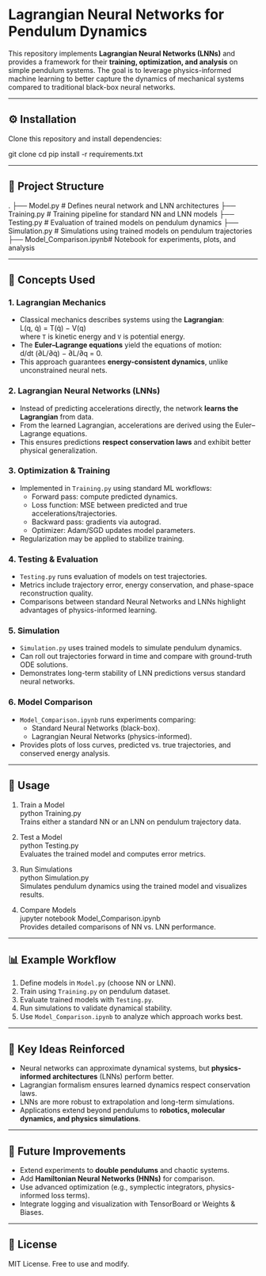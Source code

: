 # Lagrangian Neural Networks for Pendulum Dynamics

This repository implements **Lagrangian Neural Networks (LNNs)** and provides a framework for their **training, optimization, and analysis** on simple pendulum systems. The goal is to leverage physics-informed machine learning to better capture the dynamics of mechanical systems compared to traditional black-box neural networks.

---

## ⚙️ Installation

Clone this repository and install dependencies:

git clone <repo-url>
cd <repo>
pip install -r requirements.txt

---

## 📂 Project Structure

.
├── Model.py              # Defines neural network and LNN architectures
├── Training.py           # Training pipeline for standard NN and LNN models
├── Testing.py            # Evaluation of trained models on pendulum dynamics
├── Simulation.py         # Simulations using trained models on pendulum trajectories
├── Model_Comparison.ipynb# Notebook for experiments, plots, and analysis

---

## 🚀 Concepts Used

### 1. Lagrangian Mechanics
- Classical mechanics describes systems using the **Lagrangian**:  
  L(q, q̇) = T(q̇) − V(q)  
  where `T` is kinetic energy and `V` is potential energy.  
- The **Euler–Lagrange equations** yield the equations of motion:  
  d/dt (∂L/∂q̇) − ∂L/∂q = 0.  
- This approach guarantees **energy-consistent dynamics**, unlike unconstrained neural nets.

### 2. Lagrangian Neural Networks (LNNs)
- Instead of predicting accelerations directly, the network **learns the Lagrangian** from data.  
- From the learned Lagrangian, accelerations are derived using the Euler–Lagrange equations.  
- This ensures predictions **respect conservation laws** and exhibit better physical generalization.

### 3. Optimization & Training
- Implemented in `Training.py` using standard ML workflows:
  - Forward pass: compute predicted dynamics.
  - Loss function: MSE between predicted and true accelerations/trajectories.
  - Backward pass: gradients via autograd.
  - Optimizer: Adam/SGD updates model parameters.
- Regularization may be applied to stabilize training.

### 4. Testing & Evaluation
- `Testing.py` runs evaluation of models on test trajectories.  
- Metrics include trajectory error, energy conservation, and phase-space reconstruction quality.  
- Comparisons between standard Neural Networks and LNNs highlight advantages of physics-informed learning.

### 5. Simulation
- `Simulation.py` uses trained models to simulate pendulum dynamics.  
- Can roll out trajectories forward in time and compare with ground-truth ODE solutions.  
- Demonstrates long-term stability of LNN predictions versus standard neural networks.

### 6. Model Comparison
- `Model_Comparison.ipynb` runs experiments comparing:
  - Standard Neural Networks (black-box).  
  - Lagrangian Neural Networks (physics-informed).  
- Provides plots of loss curves, predicted vs. true trajectories, and conserved energy analysis.

---

## 📖 Usage

1. Train a Model  
   python Training.py  
   Trains either a standard NN or an LNN on pendulum trajectory data.  

2. Test a Model  
   python Testing.py  
   Evaluates the trained model and computes error metrics.  

3. Run Simulations  
   python Simulation.py  
   Simulates pendulum dynamics using the trained model and visualizes results.  

4. Compare Models  
   jupyter notebook Model_Comparison.ipynb  
   Provides detailed comparisons of NN vs. LNN performance.  

---

## 📊 Example Workflow

1. Define models in `Model.py` (choose NN or LNN).  
2. Train using `Training.py` on pendulum dataset.  
3. Evaluate trained models with `Testing.py`.  
4. Run simulations to validate dynamical stability.  
5. Use `Model_Comparison.ipynb` to analyze which approach works best.  

---

## 🧠 Key Ideas Reinforced
- Neural networks can approximate dynamical systems, but **physics-informed architectures** (LNNs) perform better.  
- Lagrangian formalism ensures learned dynamics respect conservation laws.  
- LNNs are more robust to extrapolation and long-term simulations.  
- Applications extend beyond pendulums to **robotics, molecular dynamics, and physics simulations**.  

---

## 📝 Future Improvements
- Extend experiments to **double pendulums** and chaotic systems.  
- Add **Hamiltonian Neural Networks (HNNs)** for comparison.  
- Use advanced optimization (e.g., symplectic integrators, physics-informed loss terms).  
- Integrate logging and visualization with TensorBoard or Weights & Biases.  

---

## 📜 License
MIT License. Free to use and modify.
